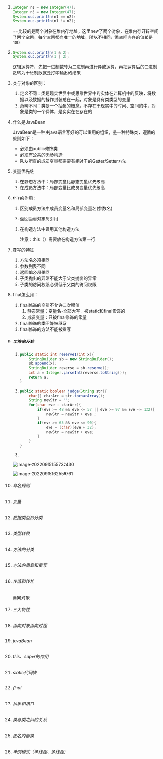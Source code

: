 1. ```java
   Integer n1 = new Integer(47);
   Integer n2 = new Integer(47);
   System.out.println(n1 == n2);
   System.out.println(n1 != n2);
   ```

   ==比较的是两个对象在堆内存地址，这里new了两个对象，在堆内存开辟空间了两个空间，每个空间都有唯一的地址，所以不相同，但空间内存的值都是100

   

2. ```java
   System.out.println(1 & 2);
   System.out.println(1 | 2);
   ```

   逻辑运算符，先把十进制数转为二进制再进行异或运算，再把运算后的二进制数转为十进制数就是打印输出的结果

   

3. 类与对象的区别：

   1. 定义不同：类是现实世界中或思维世界中的实体在计算机中的反映，将数据以及数据的操作封装成在一起，对象是具有类类型的变量
   2. 范畴不同：类是一个抽象的概念，不存在于现实中的时间、空间的中，对象是类的一个具体，是实实在在存在的

4. 什么是JavaBean

   ​		JavaBean是一种由java语言写好的可以重用的组织，是一种特殊类，遵循的规则如下：

   - 必须由public修饰类
   - 必须有公共的无参构造
   - 队友所有的成员变量都需要有相对于的Getter/Setter方法

5. 变量优先级

   1. 在静态方法中：局部变量比静态变量优先级高
   2. 在成员方法中：局部变量比成员变量优先级高

6. this的作用：

   1. 区别成员方法中成员变量名和局部变量名(参数名)

   2. 返回当前对象的引用

   3. 在构造方法中调用其他构造方法

      注意：this（）需要放在构造方法第一行

7. 覆写的特征

   1. 方法名必须相同
   2. 参数列表不同
   3. 返回值必须相同
   4. 子类抛出的异常不能大于父类抛出的异常
   5. 子类的访问权限必须低于父类的访问权限

8. final怎么用：

   1. final修饰的变量不允许二次赋值
      1. 静态常量：变量名-全部大写，被static和final修饰的
      2. 成员变量：只被final修饰的常量
   2. final修饰的类不能被继承
   3. final修饰的方法不能被重写

9. ##### **字符串反转**

   1. ```java
      public static int reserve1(int x){
          StringBuilder sb = new StringBuilder();
          sb.append(x);
          StringBuilder reverse = sb.reserve();
          int a = Integer.parseInt(reverse.toString());
          return a;
      }
      ```

   2. ```java
      public static boolean judge(String str){
          char[] charArr = str.tocharArray();
          String newStr = "";
          for(char eve : charArr){
              if(eve >= 48 && eve <= 57 || eve >= 97 && eve <= 122){
                  newStr = newStr + eve ;
              }
              if(eve >= 65 && eve <= 90){
                  eve = (char)(eve + 32);
                  newStr = newStr + eve;
              }
          }
      }
      ```

   3. ```java
      
      ```

      

   ![image-20220915155732430](C:\Users\lixuanhui\AppData\Roaming\Typora\typora-user-images\image-20220915155732430.png)

   ![image-20220915162559761](C:\Users\lixuanhui\AppData\Roaming\Typora\typora-user-images\image-20220915162559761.png)









1. ###### 命名规则

2. ###### 变量

3. ###### 数据类型的分类

4. ###### 类型转换

5. ###### 方法的分类

6. ###### 方法的重载和重写

7. ###### 传值和传址

    

    面向对象

8. ###### 三大特性

9. ###### 面向对象面向过程

10. ###### javaBean

11. ###### this、super的作用

12. ###### static代码块

13. ###### final

14. ###### 抽象和接口

15. ###### 类与类之间的关系

16. ###### 匿名内部类

17. ###### 单例模式（单线程、多线程）



